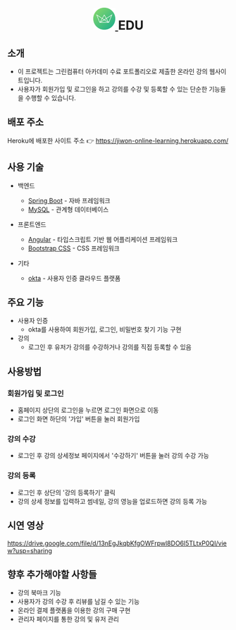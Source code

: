 <h1 align="center">
  <br>
  <a href="https://jiwon-edu.herokuapp.com/">
    <img src="https://github.com/wn5865/natour/blob/main/public/img/logo-green-round.png" alt="EDU" width="50">
  </a>
  EDU
</h1>

## 소개

- 이 프로젝트는 그린컴퓨터 아카데미 수료 포트폴리오로 제출한 온라인 강의 웹사이트입니다.
- 사용자가 회원가입 및 로그인을 하고 강의를 수강 및 등록할 수 있는 단순한 기능들을 수행할 수 있습니다.

## 배포 주소

Heroku에 배포한 사이트 주소 👉 https://jiwon-online-learning.herokuapp.com/

## 사용 기술

- 백엔드

  - [Spring Boot](https://spring.io/) - 자바 프레임워크
  - [MySQL](https://www.mysql.com) - 관계형 데이터베이스

- 프론트엔드

  - [Angular](https://angular.io) - 타입스크립트 기반 웹 어플리케이션 프레임워크
  - [Bootstrap CSS](https://getbootstrap.com) - CSS 프레임워크

- 기타
  - [okta](https://www.okta.com/) - 사용자 인증 클라우드 플랫폼

## 주요 기능

- 사용자 인증
  - okta를 사용하여 회원가입, 로그인, 비밀번호 찾기 기능 구현
- 강의
  - 로그인 후 유저가 강의를 수강하거나 강의를 직접 등록할 수 있음

## 사용방법

### 회원가입 및 로그인

- 홈페이지 상단의 로그인을 누르면 로그인 화면으로 이동
- 로그인 화면 하단의 '가입' 버튼을 눌러 회원가입

### 강의 수강

- 로그인 후 강의 상세정보 페이지에서 '수강하기' 버튼을 눌러 강의 수강 가능

### 강의 등록

- 로그인 후 상단의 '강의 등록하기' 클릭
- 강의 상세 정보를 입력하고 썸네일, 강의 영능을 업로드하면 강의 등록 가능

## 시연 영상

https://drive.google.com/file/d/13nEgJkqbKfgOWFrpwl8DO6l5TLtxP0QI/view?usp=sharing

## 향후 추가해야할 사항들

- 강의 북마크 기능
- 사용자가 강의 수강 후 리뷰를 남길 수 있는 기능
- 온라인 결제 플랫폼을 이용한 강의 구매 구현
- 관리자 페이지를 통한 강의 및 유저 관리
